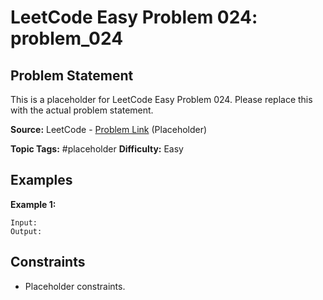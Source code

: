 # LeetCode Easy Problem 024: problem_024

## Problem Statement

This is a placeholder for LeetCode Easy Problem 024.
Please replace this with the actual problem statement.

**Source:** LeetCode - [Problem Link](https://leetcode.com/problems/problem-024/) (Placeholder)

**Topic Tags:** #placeholder
**Difficulty:** Easy

## Examples

**Example 1:**

```
Input:
Output:
```

## Constraints

- Placeholder constraints.
